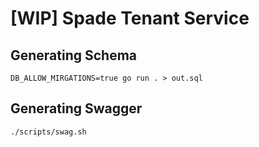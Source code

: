 # [WIP] Spade Tenant Service


## Generating Schema
`DB_ALLOW_MIRGATIONS=true go run . > out.sql`


## Generating Swagger
`./scripts/swag.sh`